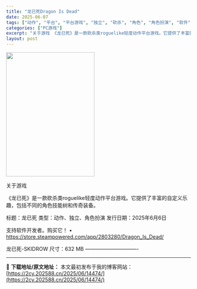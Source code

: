 ```yaml
---
title: "龙已死Dragon Is Dead"
date: 2025-06-07
tags: ["动作", "平台", "平台游戏", "独立", "砍杀", "角色", "角色扮演", "软件", "龙"]
categories: ["PC游戏"]
excerpt: "关于游戏 《龙已死》是一款砍杀类roguelike轻度动作平台游戏。它提供了丰富的自定义乐趣，包括不同的角色技能树和传奇装备。 标题：龙已死 类型：动作、独立、角色扮演 发行日期：2025年6月6日 支持软件开发者。购买它！ • https://store.steampowered.com/app/&hellip;"
layout: post
---
```


<img src="https://2cy.202588.cn/wp-content/uploads/2025/06/2025060710175119.png" alt="" width="241" height="339" class="aligncenter size-full wp-image-14475" />

关于游戏

《龙已死》是一款砍杀类roguelike轻度动作平台游戏。它提供了丰富的自定义乐趣，包括不同的角色技能树和传奇装备。

标题：龙已死
类型：动作、独立、角色扮演
发行日期：2025年6月6日

支持软件开发者。购买它！
• https://store.steampowered.com/app/2803280/Dragon_Is_Dead/

龙已死-SKIDROW
尺寸：632 MB
——————————- 

---
📖 **下载地址/原文地址：** 本文最初发布于我的博客网站：[https://2cy.202588.cn/2025/06/14474/](https://2cy.202588.cn/2025/06/14474/)
